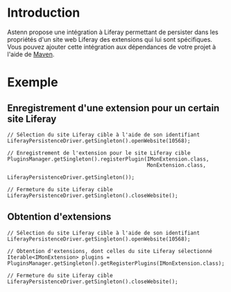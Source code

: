 # Introduction #
Astenn propose une intégration à Liferay permettant de persister dans les propriétés d'un site web Liferay des extensions qui lui sont spécifiques. Vous pouvez ajouter cette intégration aux dépendances de votre projet à l'aide de [Maven](Maven.md).

# Exemple #
## Enregistrement d'une extension pour un certain site Liferay ##
```
// Sélection du site Liferay cible à l'aide de son identifiant
LiferayPersistenceDriver.getSingleton().openWebsite(10568);

// Enregistrement de l'extension pour le site Liferay cible
PluginsManager.getSingleton().registerPlugin(IMonExtension.class, 
                                             MonExtension.class, 
                                             LiferayPersistenceDriver.getSingleton());

// Fermeture du site Liferay cible
LiferayPersistenceDriver.getSingleton().closeWebsite();
```
## Obtention d'extensions ##
```
// Sélection du site Liferay cible à l'aide de son identifiant
LiferayPersistenceDriver.getSingleton().openWebsite(10568);

// Obtention d'extensions, dont celles du site Liferay sélectionné
Iterable<IMonExtension> plugins = PluginsManager.getSingleton().getRegisterPlugins(IMonExtension.class);

// Fermeture du site Liferay cible
LiferayPersistenceDriver.getSingleton().closeWebsite();
```